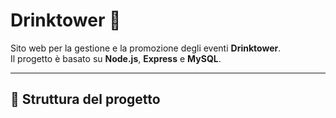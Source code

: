 # Drinktower 🍹

Sito web per la gestione e la promozione degli eventi **Drinktower**.  
Il progetto è basato su **Node.js**, **Express** e **MySQL**.

---

## 📂 Struttura del progetto
